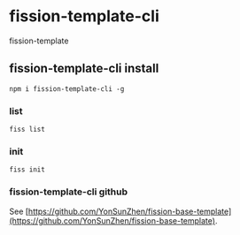 # fission-template-cli

fission-template

## fission-template-cli install
```
npm i fission-template-cli -g
```

### list
```
fiss list
```

### init
```
fiss init
```

### fission-template-cli github
See [https://github.com/YonSunZhen/fission-base-template](https://github.com/YonSunZhen/fission-base-template).
